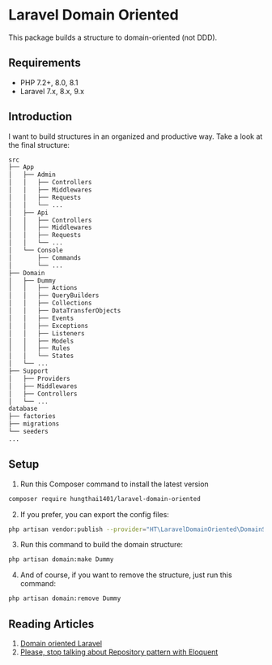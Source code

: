 # Laravel Domain Oriented
This package builds a structure to domain-oriented (not DDD).

## Requirements
- PHP 7.2+, 8.0, 8.1
- Laravel 7.x, 8.x, 9.x

## Introduction
I want to build structures in an organized and productive way. Take a look at the final structure:
```bash
src
├── App
│   ├── Admin
│   │   ├── Controllers
│   │   ├── Middlewares
│   │   ├── Requests
│   │   └── ...
│   ├── Api
│   │   ├── Controllers
│   │   ├── Middlewares
│   │   ├── Requests
│   │   └── ...
│   └── Console
│       ├── Commands
│       └── ...
├── Domain
│   ├── Dummy
│   │   ├── Actions
│   │   ├── QueryBuilders
│   │   ├── Collections
│   │   ├── DataTransferObjects
│   │   ├── Events
│   │   ├── Exceptions
│   │   ├── Listeners
│   │   ├── Models
│   │   ├── Rules
│   │   └── States
│   └── ...
├── Support
│   ├── Providers
│   ├── Middlewares
│   ├── Controllers
│   └── ...
database
├── factories
├── migrations
└── seeders
...
```

## Setup
1. Run this Composer command to install the latest version
```bash
composer require hungthai1401/laravel-domain-oriented
```
2. If you prefer, you can export the config files:
```bash
php artisan vendor:publish --provider="HT\LaravelDomainOriented\DomainServiceProvider" --tag="config"
```
3. Run this command to build the domain structure:
```bash
php artisan domain:make Dummy
```
4. And of course, if you want to remove the structure, just run this command:
```bash
php artisan domain:remove Dummy
```

## Reading Articles
1. [Domain oriented Laravel](https://stitcher.io/blog/laravel-beyond-crud-01-domain-oriented-laravel)
2. [Please, stop talking about Repository pattern with Eloquent](https://adelf.tech/2019/useless-eloquent-repositories)
